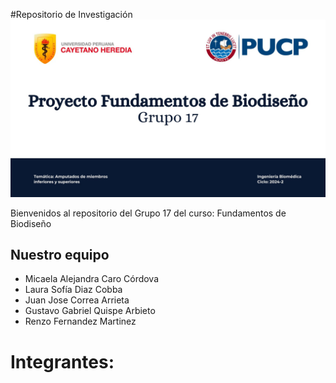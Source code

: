 #Repositorio de Investigación
![Presentación](Imágenes/Presentación.jpg)

Bienvenidos al repositorio del Grupo 17 del curso: Fundamentos de Biodiseño

## Nuestro equipo

- Micaela Alejandra Caro Córdova
- Laura Sofía Diaz Cobba
- Juan Jose Correa Arrieta
- Gustavo Gabriel Quispe Arbieto
- Renzo Fernandez Martinez

# Integrantes: 
